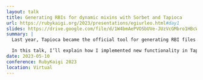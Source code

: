 ```yaml
---
layout: talk
title: Generating RBIs for dynamic mixins with Sorbet and Tapioca
url: https://rubykaigi.org/2023/presentations/egiurleo.html#day1
slides: https://drive.google.com/file/d/1W4bmAePVOSbUVe-JUzVcGMbro1HBcWhO/view?usp=sharing
summary: |
  Last year, Tapioca became the official tool for generating RBI files for Sorbet. Using Tapioca, developers can quickly generate accurate RBIs for external Ruby gems, allowing them to use Sorbet in their projects even if most gems have not yet added type signatures.

  In this talk, I’ll explain how I implemented new functionality in Tapioca to help it generate RBIs for dynamic mixins in Ruby gems. Along the way, we’ll learn about how Tapioca uses information about the Ruby object model to generate RBIs, and how this work has impacted the Ruby language as a whole.
date: 2023-05-10
conference: RubyKaigi 2023
location: Virtual
---
```

